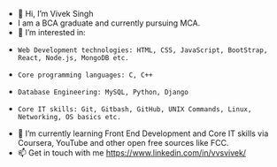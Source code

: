- 👋 Hi, I’m Vivek Singh
- I am a BCA graduate and currently pursuing MCA.
- 👀 I’m interested in:
-     Web Development technologies: HTML, CSS, JavaScript, BootStrap, React, Node.js, MongoDB etc. 
-     Core programming languages: C, C++
-     Database Engineering: MySQL, Python, Django
-     Core IT skills: Git, Gitbash, GitHub, UNIX Commands, Linux, Networking, OS basics etc. 
- 🌱 I’m currently learning Front End Development and Core IT skills via Coursera, YouTube and other open free sources like FCC.
- 📫 Get in touch with me https://www.linkedin.com/in/vvsvivek/

<!---
vvsvivek19/vvsvivek19 is a ✨ special ✨ repository because its `README.md` (this file) appears on your GitHub profile.
You can click the Preview link to take a look at your changes.
--->

